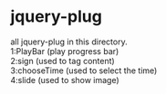# jquery-plug
all jquery-plug in this directory.</br>
1:PlayBar (play progress bar)</br>
2:sign (used to tag content)</br>
3:chooseTime (used to select the time)</br>
4:slide (used to show image)


